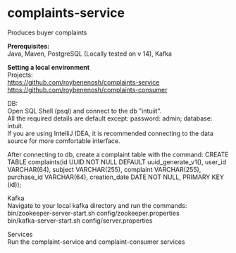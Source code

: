 # complaints-service
Produces buyer complaints

**Prerequisites:**<br/>
Java, Maven, PostgreSQL (Locally tested on v 14), Kafka

**Setting a local environment**<br/>
Projects:<br/>
https://github.com/roybenenosh/complaints-service<br/>
https://github.com/roybenenosh/complaints-consumer

DB:<br/>
Open SQL Shell (psql) and connect to the db "intuiit".<br/>
All the required details are default except: password: admin; database: intuit.<br/>
If you are using IntelliJ IDEA, it is recommended connecting to the data source for more comfortable interface.

After connecting to db, create a complaint table with the command:
CREATE TABLE complaints(id UUID NOT NULL DEFAULT uuid_generate_v1(), user_id VARCHAR(64), subject VARCHAR(255), complaint VARCHAR(255), purchase_id VARCHAR(64), creation_date DATE NOT NULL, PRIMARY KEY (id));

Kafka<br/>
Navigate to your local kafka directory and run the commands:<br/>
bin/zookeeper-server-start.sh config/zookeeper.properties<br/>
bin/kafka-server-start.sh config/server.properties

Services<br/>
Run the complaint-service and complaint-consumer services
